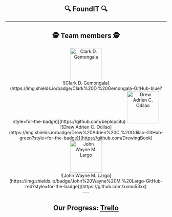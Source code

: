 <!-- Center align content -->
<div align="center">

## 🔍 **FoundIT** 🔍

---

## :detective: **Team members** :detective:
<div align="center">

<a href="https://github.com/beplopcitu">
  <img src="https://avatars.githubusercontent.com/u/126269967?v=4" width="100px;" alt="Clark D. Gemongala"/>
</a>
<br>
![Clark D. Gemongala](https://img.shields.io/badge/Clark%20D.%20Gemongala-GitHub-blue?style=for-the-badge)](https://github.com/beplopcitu)

<a href="https://github.com/DrewingBook">
  <img src="https://drive.google.com/uc?export=view&id=1fVmyplB5lj4ElQ8A50HU0D2Nd7lQWXp6" width="100px;" alt="Drew Adrien C. Odilao"/>
</a>
<br>
![Drew Adrien C. Odilao](https://img.shields.io/badge/Drew%20Adrien%20C.%20Odilao-GitHub-green?style=for-the-badge)](https://github.com/DrewingBook)

<a href="https://github.com/xxmu53xx">
  <img src="https://drive.google.com/uc?export=view&id=13l3nOZzVj83df6m5A9_MeR6W0FJvRmAJ" width="100px;" alt="John Wayne M. Largo"/>
</a>
<br>
![John Wayne M. Largo](https://img.shields.io/badge/John%20Wayne%20M.%20Largo-GitHub-red?style=for-the-badge)](https://github.com/xxmu53xx)

</div>
---

## Our Progress: [Trello](https://trello.com/b/5qpYsdJQ/foundit)

</div>
